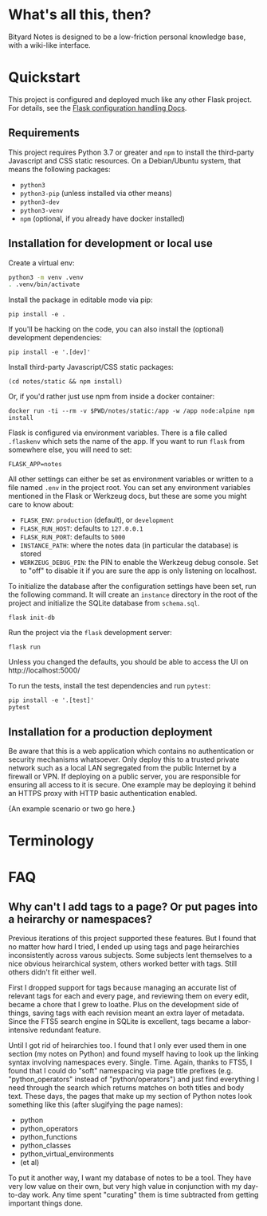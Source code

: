 # What's all this, then?

Bityard Notes is designed to be a low-friction personal knowledge base, with a
wiki-like interface.


# Quickstart

This project is configured and deployed much like any other Flask project.
For details, see the [Flask configuration handling Docs].

[Flask configuration handling docs]: https://flask.palletsprojects.com/en/1.1.x/config/


## Requirements

This project requires Python 3.7 or greater and `npm` to install the
third-party Javascript and CSS static resources. On a Debian/Ubuntu system,
that means the following packages:

* `python3`
* `python3-pip` (unless installed via other means)
* `python3-dev`
* `python3-venv`
* `npm` (optional, if you already have docker installed)


## Installation for development or local use

Create a virtual env:

```sh
python3 -m venv .venv
. .venv/bin/activate
```

Install the package in editable mode via pip:

```
pip install -e .
```

If you'll be hacking on the code, you can also install the (optional)
development dependencies:

```
pip install -e '.[dev]'
```

Install third-party Javascript/CSS static packages:

```
(cd notes/static && npm install)
```

Or, if you'd rather just use npm from inside a docker container:

```
docker run -ti --rm -v $PWD/notes/static:/app -w /app node:alpine npm install
```

Flask is configured via environment variables. There is a file called
`.flaskenv` which sets the name of the app. If you want to run `flask` from
somewhere else, you will need to set:


```
FLASK_APP=notes
```

All other settings can either be set as environment variables or written to a
file named `.env` in the project root. You can set any environment variables
mentioned in the Flask or Werkzeug docs, but these are some you might care to
know about:

* `FLASK_ENV`: `production` (default), or `development`
* `FLASK_RUN_HOST`: defaults to `127.0.0.1`
* `FLASK_RUN_PORT`: defaults to `5000`
* `INSTANCE_PATH`: where the notes data (in particular the database) is stored
* `WERKZEUG_DEBUG_PIN`: the PIN to enable the Werkzeug debug console. Set to
"off" to disable it if you are sure the app is only listening on localhost.

To initialize the database after the configuration settings have been set,
run the following command. It will create an `instance` directory in the root
of the project and initialize the SQLite database from `schema.sql`.

```
flask init-db
```

Run the project via the `flask` development server:

```
flask run
```

Unless you changed the defaults, you should be able to access the UI on
http://localhost:5000/

To run the tests, install the test dependencies and run `pytest`:

```
pip install -e '.[test]'
pytest
```


## Installation for a production deployment

Be aware that this is a web application which contains no authentication or
security mechanisms whatsoever. Only deploy this to a trusted private network
such as a local LAN segregated from the public Internet by a firewall or VPN.
If deploying on a public server, you are responsible for ensuring all access to
it is secure. One example may be deploying it behind an HTTPS proxy with
HTTP basic authentication enabled.

{An example scenario or two go here.}


# Terminology


# FAQ


## Why can't I add tags to a page? Or put pages into a heirarchy or namespaces?

Previous iterations of this project supported these features. But I found
that no matter how hard I tried, I ended up using tags and page heirarchies
inconsistently across varous subjects. Some subjects lent themselves to a
nice obvious heirarchical system, others worked better with tags. Still
others didn't fit either well.

First I dropped support for tags because managing an accurate list of
relevant tags for each and every page, and reviewing them on every edit,
became a chore that I grew to loathe. Plus on the development side of things,
saving tags with each revision meant an extra layer of metadata. Since the FTS5
search engine in SQLite is excellent, tags became a labor-intensive redundant
feature.

Until I got rid of heirarchies too. I found that I only ever used them in one
section (my notes on Python) and found myself having to look up the linking
syntax involving namespaces every. Single. Time. Again, thanks to FTS5, I
found that I could do "soft" namespacing via page title prefixes (e.g.
"python_operators" instead of "python/operators") and just find everything I
need through the search which returns matches on both titles and body text.
These days, the pages that make up my section of Python notes look something
like this (after slugifying the page names):

* python
* python_operators
* python_functions
* python_classes
* python_virtual_environments
* (et al)

To put it another way, I want my database of notes to be a tool. They have
very low value on their own, but very high value in conjunction with my
day-to-day work. Any time spent "curating" them is time subtracted from
getting important things done.
